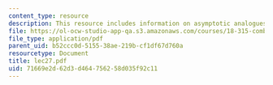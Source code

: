 ```yaml
---
content_type: resource
description: This resource includes information on asymptotic analogues.
file: https://ol-ocw-studio-app-qa.s3.amazonaws.com/courses/18-315-combinatorial-theory-introduction-to-graph-theory-extremal-and-enumerative-combinatorics-spring-2005/71669e2d62d3d464756258d035f92c11_lec27.pdf
file_type: application/pdf
parent_uid: b52ccc0d-5155-38ae-219b-cf1df67d760a
resourcetype: Document
title: lec27.pdf
uid: 71669e2d-62d3-d464-7562-58d035f92c11
---
```

